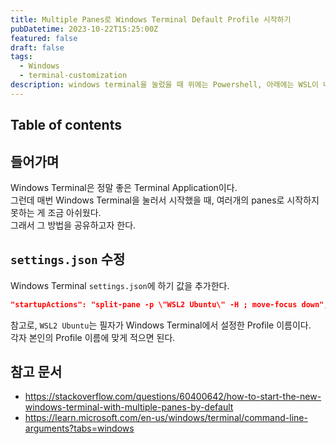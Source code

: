```yaml
---
title: Multiple Panes로 Windows Terminal Default Profile 시작하기
pubDatetime: 2023-10-22T15:25:00Z
featured: false
draft: false
tags:
  - Windows
  - terminal-customization
description: windows terminal을 눌렀을 때 위에는 Powershell, 아래에는 WSL이 나오게 하고 싶었다...
---
```


## Table of contents

## 들어가며

Windows Terminal은 정말 좋은 Terminal Application이다.  
그런데 매번 Windows Terminal을 눌러서 시작했을 때, 여러개의 panes로 시작하지 못하는 게 조금 아쉬웠다.  
그래서 그 방법을 공유하고자 한다.

## `settings.json` 수정

Windows Terminal `settings.json`에 하기 값을 추가한다.

```json
"startupActions": "split-pane -p \"WSL2 Ubuntu\" -H ; move-focus down",
```

참고로, `WSL2 Ubuntu`는 필자가 Windows Terminal에서 설정한 Profile 이름이다.  
각자 본인의 Profile 이름에 맞게 적으면 된다.

## 참고 문서

- <https://stackoverflow.com/questions/60400642/how-to-start-the-new-windows-terminal-with-multiple-panes-by-default>
- <https://learn.microsoft.com/en-us/windows/terminal/command-line-arguments?tabs=windows>
